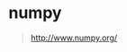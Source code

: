 <!-- numpy.md --- 
;; 
;; Description: 
;; Author: Hongyi Wu(吴鸿毅)
;; Email: wuhongyi@qq.com 
;; Created: 五 6月 23 23:24:16 2017 (+0800)
;; Last-Updated: 五 6月 23 23:27:49 2017 (+0800)
;;           By: Hongyi Wu(吴鸿毅)
;;     Update #: 1
;; URL: http://wuhongyi.cn -->

# numpy

> http://www.numpy.org/





<!-- numpy.md ends here -->
